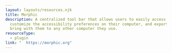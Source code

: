 ```yaml
---
layout: layouts/resources.njk
title: Morphic
description: A centralized tool bar that allows users to easily access and
  customize the accessibility preferences on their computer, and export it to
  bring with them to any other computer they use.
resourceType:
  - plugin
link: "  https://morphic.org"
---
```

